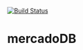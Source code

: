 [![Build Status](https://www.travis-ci.com/devpedromarques19/pessoaDB.svg?branch=master)](https://www.travis-ci.com/devpedromarques19/pessoaDB)
# mercadoDB